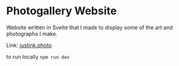 # Photogallery Website
Website written in Svelte that I made to display some of the art and photographs I make.

Link: [justink.photo](https://justink.photo)

to run locally `npm run dev`